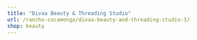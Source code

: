```yaml
---
title: "Divaa Beauty & Threading Studio"
url: /rancho-cucamonga/divaa-beauty-and-threading-studio-3/
shop: beauty
---
```

